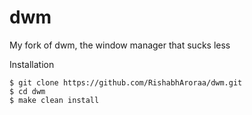 # dwm
My fork of dwm, the window manager that sucks less

Installation
```
$ git clone https://github.com/RishabhAroraa/dwm.git
$ cd dwm
$ make clean install
```
